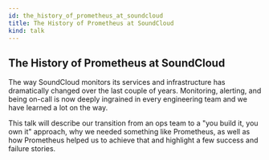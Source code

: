```yaml
---
id: the_history_of_prometheus_at_soundcloud
title: The History of Prometheus at SoundCloud
kind: talk
---
```


## The History of Prometheus at SoundCloud

The way SoundCloud monitors its services and infrastructure has dramatically
changed over the last couple of years. Monitoring, alerting, and being on-call
is now deeply ingrained in every engineering team and we have learned a lot on
the way.

This talk will describe our transition from an ops team to a "you build it,
you own it" approach, why we needed something like Prometheus, as well as how
Prometheus helped us to achieve that and highlight a few success and failure
stories.
